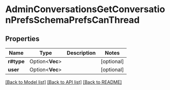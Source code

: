 # AdminConversationsGetConversationPrefsSchemaPrefsCanThread

## Properties

Name | Type | Description | Notes
------------ | ------------- | ------------- | -------------
**r#type** | Option<**Vec<String>**> |  | [optional]
**user** | Option<**Vec<String>**> |  | [optional]

[[Back to Model list]](../README.md#documentation-for-models) [[Back to API list]](../README.md#documentation-for-api-endpoints) [[Back to README]](../README.md)



